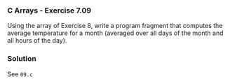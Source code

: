 ### C Arrays - Exercise 7.09

Using the array of Exercise 8, write a program fragment that computes the average temperature for a month (averaged over all days of the month and all hours of the day).

### Solution

See ```09.c```
